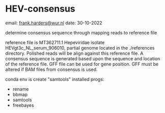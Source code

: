 # HEV-consensus

email:  frank.harders@wur.nl
date:   30-10-2022

determine consensus sequence through mapping reads to reference file

reference file is MT362711.1 Hepeviridae isolate HEVgt3c_NL_serum_906010, partial genome 
located in the ./references directory. Polished reads will be align against this reference file.
A consensus sequence is generated based upon the sequence and location of the reference file. GFF file can be used for gene position. GFF must be altered if BAM files from consensus is used.

conda env is create "samtools"
installed progs:
- rename
- bbmap
- samtools
- freebayes

